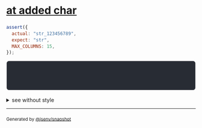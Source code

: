 # [at added char](../../max_columns.test.js#L13)

```js
assert({
  actual: "str_123456789",
  expect: "str",
  MAX_COLUMNS: 15,
});
```

![img](throw.svg)

<details>
  <summary>see without style</summary>

```console
AssertionError: actual and expect are different

actual: "str_"…
expect: "str"
```

</details>

---

<sub>
  Generated by <a href="https://github.com/jsenv/core/tree/main/packages/independent/snapshot">@jsenv/snapshot</a>
</sub>